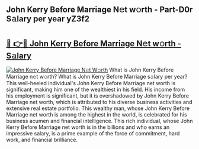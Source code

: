 ## John Kerry Before Marriage N𝚎t w𝚘rth - Part-D0r S𝚊lary per year yZ3f2

# <h2><a href="http://gc0cc79.nevu.top/?p=John+Kerry+Before+Marriage">🔗 👉🔴 John Kerry Before Marriage N𝚎t w𝚘rth - S𝚊lary</a></h2>

[![John Kerry Before Marriage N𝚎t W𝚘rth](https://i.imgur.com/Oavwk0R.jpeg)](http://gc0cc79.nevu.top/?p=John+Kerry+Before+Marriage)
What is John Kerry Before Marriage n𝚎t w𝚘rth? What is John Kerry Before Marriage s𝚊lary per year?
This well-heeled individual's John Kerry Before Marriage net worth is significant, making him one of the wealthiest in his field. His income from his employment is significant, but it is overshadowed by John Kerry Before Marriage net worth, which is attributed to his diverse business activities and extensive real estate portfolio. This wealthy man, whose John Kerry Before Marriage net worth is among the highest in the world, is celebrated for his business acumen and financial intelligence. This rich individual, whose John Kerry Before Marriage net worth is in the billions and who earns an impressive salary, is a prime example of the force of commitment, hard work, and financial brilliance.
